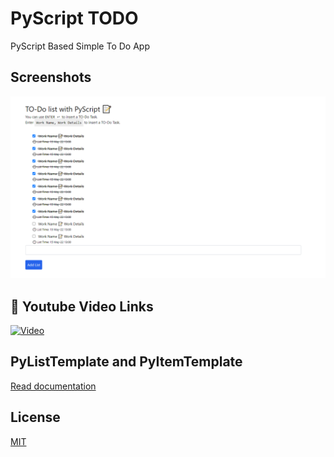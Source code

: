 
# PyScript TODO

PyScript Based Simple To Do App 


## Screenshots

![App Screenshot](./work.PNG)


## 🔗 Youtube Video Links
[![Video](#)](#)

## PyListTemplate and PyItemTemplate

[Read documentation](https://github.com/pyscript/pyscript/blob/fadb4a67e7236dfa33cdc1ba778c5d1c3527f1e1/pyscriptjs/src/pyscript.py)


## License

[MIT](https://choosealicense.com/licenses/mit/)


